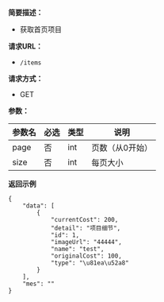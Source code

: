 
    
**简要描述：** 

- 获取首页项目

**请求URL：** 
- ` /items `
  
**请求方式：**
- GET

**参数：** 

|参数名|必选|类型|说明|
|:----    |:---|:----- |-----   |
|page |否  |int | 页数（从0开始）    |
|size |否  |int | 每页大小    |

 **返回示例**

``` 
{
    "data": [
        {
            "currentCost": 200,
            "detail": "项目细节",
            "id": 1,
            "imageUrl": "44444",
            "name": "test",
            "originalCost": 100,
            "type": "\u81ea\u52a8"
        }
    ],
    "mes": ""
}
```
